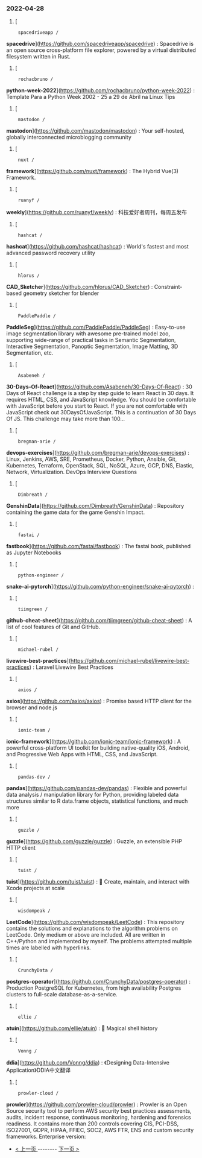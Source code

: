 ### 2022-04-28 
1. [
    

        spacedriveapp /
**spacedrive**](https://github.com/spacedriveapp/spacedrive) : Spacedrive is an open source cross-platform file explorer, powered by a virtual distributed filesystem written in Rust.
1. [
    

        rochacbruno /
**python-week-2022**](https://github.com/rochacbruno/python-week-2022) : Template Para a Python Week 2002 - 25 a 29 de Abril na Linux Tips
1. [
    

        mastodon /
**mastodon**](https://github.com/mastodon/mastodon) : Your self-hosted, globally interconnected microblogging community
1. [
    

        nuxt /
**framework**](https://github.com/nuxt/framework) : The Hybrid Vue(3) Framework.
1. [
    

        ruanyf /
**weekly**](https://github.com/ruanyf/weekly) : 科技爱好者周刊，每周五发布
1. [
    

        hashcat /
**hashcat**](https://github.com/hashcat/hashcat) : World's fastest and most advanced password recovery utility
1. [
    

        hlorus /
**CAD_Sketcher**](https://github.com/hlorus/CAD_Sketcher) : Constraint-based geometry sketcher for blender
1. [
    

        PaddlePaddle /
**PaddleSeg**](https://github.com/PaddlePaddle/PaddleSeg) : Easy-to-use image segmentation library with awesome pre-trained model zoo, supporting wide-range of practical tasks in Semantic Segmentation, Interactive Segmentation, Panoptic Segmentation, Image Matting, 3D Segmentation, etc.
1. [
    

        Asabeneh /
**30-Days-Of-React**](https://github.com/Asabeneh/30-Days-Of-React) : 30 Days of React challenge is a step by step guide to learn React in 30 days. It requires HTML, CSS, and JavaScript knowledge. You should be comfortable with JavaScript before you start to React. If you are not comfortable with JavaScript check out 30DaysOfJavaScript. This is a continuation of 30 Days Of JS. This challenge may take more than 100…
1. [
    

        bregman-arie /
**devops-exercises**](https://github.com/bregman-arie/devops-exercises) : Linux, Jenkins, AWS, SRE, Prometheus, Docker, Python, Ansible, Git, Kubernetes, Terraform, OpenStack, SQL, NoSQL, Azure, GCP, DNS, Elastic, Network, Virtualization. DevOps Interview Questions
1. [
    

        Dimbreath /
**GenshinData**](https://github.com/Dimbreath/GenshinData) : Repository containing the game data for the game Genshin Impact.
1. [
    

        fastai /
**fastbook**](https://github.com/fastai/fastbook) : The fastai book, published as Jupyter Notebooks
1. [
    

        python-engineer /
**snake-ai-pytorch**](https://github.com/python-engineer/snake-ai-pytorch) : 
1. [
    

        tiimgreen /
**github-cheat-sheet**](https://github.com/tiimgreen/github-cheat-sheet) : A list of cool features of Git and GitHub.
1. [
    

        michael-rubel /
**livewire-best-practices**](https://github.com/michael-rubel/livewire-best-practices) : Laravel Livewire Best Practices
1. [
    

        axios /
**axios**](https://github.com/axios/axios) : Promise based HTTP client for the browser and node.js
1. [
    

        ionic-team /
**ionic-framework**](https://github.com/ionic-team/ionic-framework) : A powerful cross-platform UI toolkit for building native-quality iOS, Android, and Progressive Web Apps with HTML, CSS, and JavaScript.
1. [
    

        pandas-dev /
**pandas**](https://github.com/pandas-dev/pandas) : Flexible and powerful data analysis / manipulation library for Python, providing labeled data structures similar to R data.frame objects, statistical functions, and much more
1. [
    

        guzzle /
**guzzle**](https://github.com/guzzle/guzzle) : Guzzle, an extensible PHP HTTP client
1. [
    

        tuist /
**tuist**](https://github.com/tuist/tuist) : 🚀 Create, maintain, and interact with Xcode projects at scale
1. [
    

        wisdompeak /
**LeetCode**](https://github.com/wisdompeak/LeetCode) : This repository contains the solutions and explanations to the algorithm problems on LeetCode. Only medium or above are included. All are written in C++/Python and implemented by myself. The problems attempted multiple times are labelled with hyperlinks.
1. [
    

        CrunchyData /
**postgres-operator**](https://github.com/CrunchyData/postgres-operator) : Production PostgreSQL for Kubernetes, from high availability Postgres clusters to full-scale database-as-a-service.
1. [
    

        ellie /
**atuin**](https://github.com/ellie/atuin) : 🐢 Magical shell history
1. [
    

        Vonng /
**ddia**](https://github.com/Vonng/ddia) : 《Designing Data-Intensive Application》DDIA中文翻译
1. [
    

        prowler-cloud /
**prowler**](https://github.com/prowler-cloud/prowler) : Prowler is an Open Source security tool to perform AWS security best practices assessments, audits, incident response, continuous monitoring, hardening and forensics readiness. It contains more than 200 controls covering CIS, PCI-DSS, ISO27001, GDPR, HIPAA, FFIEC, SOC2, AWS FTR, ENS and custom security frameworks. Enterprise version: 

- [ < 上一页 ](https://github.com/able8/github-trending-daily-record/blob/master/2022-04-27.md) -------- [ 下一页 > ](https://github.com/able8/github-trending-daily-record/blob/master/2022-04-29.md)
